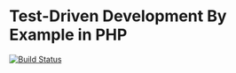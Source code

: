 # Test-Driven Development By Example in PHP

[![Build Status](https://jenkins.rdok.dev/buildStatus/icon?job=test-driven-development-by-example%2Ftdd-by-example-php)](https://jenkins.rdok.dev/job/test-driven-development-by-example/job/tdd-by-example-php/)

